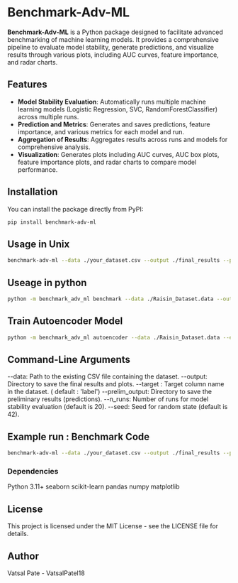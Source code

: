 # Benchmark-Adv-ML

**Benchmark-Adv-ML** is a Python package designed to facilitate advanced benchmarking of machine learning models. It provides a comprehensive pipeline to evaluate model stability, generate predictions, and visualize results through various plots, including AUC curves, feature importance, and radar charts.

## Features

- **Model Stability Evaluation**: Automatically runs multiple machine learning models (Logistic Regression, SVC, RandomForestClassifier) across multiple runs.
- **Prediction and Metrics**: Generates and saves predictions, feature importance, and various metrics for each model and run.
- **Aggregation of Results**: Aggregates results across runs and models for comprehensive analysis.
- **Visualization**: Generates plots including AUC curves, AUC box plots, feature importance plots, and radar charts to compare model performance.

## Installation

You can install the package directly from PyPI:

```bash
pip install benchmark-adv-ml
```

## Usage in Unix

```bash
benchmark-adv-ml --data ./your_dataset.csv --output ./final_results --prelim_output ./prelim_results --n_runs 10 --seed 42
```

## Useage in python 

```bash
python -m benchmark_adv_ml benchmark --data ./Raisin_Dataset.data --output ./final_results --prelim_output ./prelim_results --n_runs 10 --seed 42
```
## Train Autoencoder Model 
```bash
python -m benchmark_adv_ml autoencoder --data ./Raisin_Dataset.data --epochs 10 --output_dir ./final_results/ --prelim_output ./prelim_results/ --latent_dim 10 --batch_size 32 --validation_split 0.1 --test_size 0.2 --seed 42
```



## Command-Line Arguments

--data: Path to the existing CSV file containing the dataset.
--output: Directory to save the final results and plots.
--target : Target column name in the dataset. ( default : 'label')
--prelim_output: Directory to save the preliminary results (predictions).
--n_runs: Number of runs for model stability evaluation (default is 20).
--seed: Seed for random state (default is 42).


## Example run : Benchmark Code 

```bash
benchmark-adv-ml --data ./your_dataset.csv --output ./final_results --prelim_output ./prelim_results --n_runs 10 --seed 42
```

### Dependencies 
Python 3.11+
seaborn
scikit-learn
pandas
numpy
matplotlib

## License

This project is licensed under the MIT License - see the LICENSE file for details.

## Author 
Vatsal Pate - VatsalPatel18


